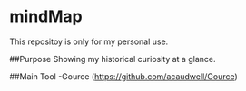# mindMap
This repositoy is only for my personal use.

##Purpose
Showing my historical curiosity at a glance.

##Main Tool
-Gource (https://github.com/acaudwell/Gource)
